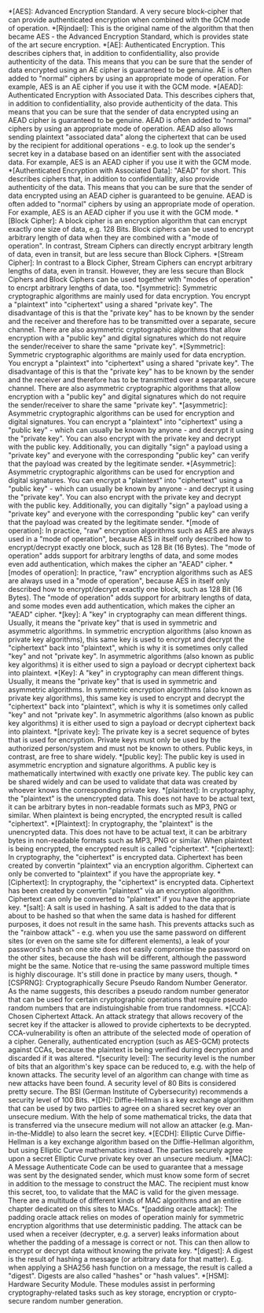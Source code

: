 *[AES]: Advanced Encryption Standard. A very secure block-cipher that can provide authenticated encryption when combined with the GCM mode of operation.
*[Rijndael]: This is the original name of the algorithm that then became AES - the Advanced Encryption Standard, which is provides state of the art secure encryption.
*[AE]: Authenticated Encryption. This describes ciphers that, in addition to confidentiallity, also provide authenticity of the data. This means that you can be sure that the sender of data encrypted using an AE cipher is guaranteed to be genuine. AE is often added to "normal" ciphers by using an appropriate mode of operation. For example, AES is an AE cipher if you use it with the GCM mode.
*[AEAD]: Authenticated Encryption with Associated Data. This describes ciphers that, in addition to confidentiallity, also provide authenticity of the data. This means that you can be sure that the sender of data encrypted using an AEAD cipher is guaranteed to be genuine. AEAD is often added to "normal" ciphers by using an appropriate mode of operation. AEAD also allows sending plaintext "associated data" along the ciphertext that can be used by the recipient for additional operations - e.g. to look up the sender's secret key in a database based on an identifier sent with the associated data. For example, AES is an AEAD cipher if you use it with the GCM mode.
*[Authenticated Encryption with Associated Data]: "AEAD" for short. This describes ciphers that, in addition to confidentiallity, also provide authenticity of the data. This means that you can be sure that the sender of data encrypted using an AEAD cipher is guaranteed to be genuine. AEAD is often added to "normal" ciphers by using an appropriate mode of operation. For example, AES is an AEAD cipher if you use it with the GCM mode.
*[Block Cipher]: A block cipher is an encryption algorithm that can encrypt exactly one size of data, e.g. 128 Bits. Block ciphers can be used to encrypt arbitrary length of data when they are combined with a "mode of operation". In contrast, Stream Ciphers can directly encrypt arbitrary length of data, even in transit, but are less secure than Block Ciphers.
*[Stream Cipher]: In contrast to a Block Cipher, Stream Ciphers can encrypt arbitrary lengths of data, even in transit. However, they are less secure than Block Ciphers and Block Ciphers can be used together with "modes of operation" to encrpt arbitrary lengths of data, too.
*[symmetric]: Symmetric cryptographic algorithms are mainly used for data encryption. You encrypt a "plaintext" into "ciphertext" using a shared "private key". The disadvantage of this is that the "private key" has to be known by the sender and the receiver and therefore has to be transmitted over a separate, secure channel. There are also asymmetric cryptographic algorithms that allow encryption with a "public key" and digital signatures which do not require the sender/receiver to share the same "private key".
*[Symmetric]: Symmetric cryptographic algorithms are mainly used for data encryption. You encrypt a "plaintext" into "ciphertext" using a shared "private key". The disadvantage of this is that the "private key" has to be known by the sender and the receiver and therefore has to be transmitted over a separate, secure channel. There are also asymmetric cryptographic algorithms that allow encryption with a "public key" and digital signatures which do not require the sender/receiver to share the same "private key".
*[asymmetric]: Asymmetric cryptographic algorithms can be used for encryption and digital signatures. You can encrypt a "plaintext" into "ciphertext" using a "public key" - which can usually be known by anyone - and decrypt it using the "private key". You can also encrypt with the private key and decrypt with the public key. Additionally, you can digitally "sign" a payload using a "private key" and everyone with the corresponding "public key" can verify that the payload was created by the legitimate sender.
*[Asymmetric]: Asymmetric cryptographic algorithms can be used for encryption and digital signatures. You can encrypt a "plaintext" into "ciphertext" using a "public key" - which can usually be known by anyone - and decrypt it using the "private key". You can also encrypt with the private key and decrypt with the public key. Additionally, you can digitally "sign" a payload using a "private key" and everyone with the corresponding "public key" can verify that the payload was created by the legitimate sender.
*[mode of operation]: In practice, "raw" encryption algorithms such as AES are always used in a "mode of operation", because AES in itself only described how to encrypt/decrypt exactly one block, such as 128 Bit (16 Bytes). The "mode of operation" adds support for arbitrary lengths of data, and some modes even add authentication, which makes the cipher an "AEAD" cipher.
*[modes of operation]: In practice, "raw" encryption algorithms such as AES are always used in a "mode of operation", because AES in itself only described how to encrypt/decrypt exactly one block, such as 128 Bit (16 Bytes). The "mode of operation" adds support for arbitrary lengths of data, and some modes even add authentication, which makes the cipher an "AEAD" cipher.
*[key]: A "key" in cryptography can mean different things. Usually, it means the "private key" that is used in symmetric and asymmetric algorithms. In symmetric encryption algorithms (also known as private key algorithms), this same key is used to encrypt and decrypt the "ciphertext" back into "plaintext", which is why it is sometimes only called "key" and not "private key". In asymmetric algorithms (also known as public key algorithms) it is either used to sign a payload or decrypt ciphertext back into plaintext.
*[Key]: A "key" in cryptography can mean different things. Usually, it means the "private key" that is used in symmetric and asymmetric algorithms. In symmetric encryption algorithms (also known as private key algorithms), this same key is used to encrypt and decrypt the "ciphertext" back into "plaintext", which is why it is sometimes only called "key" and not "private key". In asymmetric algorithms (also known as public key algorithms) it is either used to sign a payload or decrypt ciphertext back into plaintext.
*[private key]: The private key is a secret sequence of bytes that is used for encryption. Private keys must only be used by the authorized person/system and must not be known to others. Public keys, in contrast, are free to share widely.
*[public key]: The public key is used in asymmetric encryption and signature algorithms. A public key is mathematically intertwined with exactly one private key. The public key can be shared widely and can be used to validate that data was created by whoever knows the corresponding private key.
*[plaintext]: In cryptography, the "plaintext" is the unencrypted data. This does not have to be actual text, it can be arbitrary bytes in non-readable formats such as MP3, PNG or similar. When plaintext is being encrypted, the encrypted result is called "ciphertext".
*[Plaintext]: In cryptography, the "plaintext" is the unencrypted data. This does not have to be actual text, it can be arbitrary bytes in non-readable formats such as MP3, PNG or similar. When plaintext is being encrypted, the encrypted result is called "ciphertext".
*[ciphertext]: In cryptography, the "ciphertext" is encrypted data. Ciphertext has been created by convertin "plaintext" via an encryption algorithm. Ciphertext can only be converted to "plaintext" if you have the appropriate key.
*[Ciphertext]: In cryptography, the "ciphertext" is encrypted data. Ciphertext has been created by convertin "plaintext" via an encryption algorithm. Ciphertext can only be converted to "plaintext" if you have the appropriate key.
*[salt]: A salt is used in hashing. A salt is added to the data that is about to be hashed so that when the same data is hashed for different purposes, it does not result in the same hash. This prevents attacks such as the "rainbow attack" - e.g. when you use the same password on different sites (or even on the same site for different elements), a leak of your password's hash on one site does not easily compromise the password on the other sites, because the hash will be different, although the password might be the same. Notice that re-using the same password multiple times is highly discourage. It's still done in practice by many users, though.
*[CSPRNG]: Cryptographically Secure Pseudo Random Number Generator. As the name suggests, this describes a pseudo random number generator that can be used for certain cryptographic operations that require pseudo random numbers that are indistuingishable from true randomness.
*[CCA]: Chosen Ciphertext Attack. An attack strategy that allows recovery of the secret key if the attacker is allowed to provide ciphertexts to be decrypted. CCA-vulnerability is often an attribute of the selected mode of operation of a cipher. Generally, authenticated encryption (such as AES-GCM) protects against CCAs, because the plaintext is being verified during decryption and discarded if it was altered.
*[security level]: The security level is the number of bits that an algorithm's key space can be reduced to, e.g. with the help of known attacks. The security level of an algorithm can change with time as new attacks have been found. A security level of 80 Bits is considered pretty secure. The BSI (German Institute of Cybersecurity) recommends a security level of 100 Bits.
*[DH]: Diffie-Hellman is a key exchange algorithm that can be used by two parties to agree on a shared secret key over an unsecure medium. With the help of some mathematical tricks, the data that is transferred via the unsecure medium will not allow an attacker (e.g. Man-in-the-Middle) to also learn the secret key.
*[ECDH]: Elliptic Curve Diffie-Hellman is a key exchange algorithm based on the Diffie-Hellman algorithm, but using Elliptic Curve mathematics instead. The parties securely agree upon a secret Elliptic Curve private key over an unsecure medium.
*[MAC]: A Message Authenticate Code can be used to guarantee that a message was sent by the designated sender, which must know some form of secret in addition to the message to construct the MAC. The recipient must know this secret, too, to validate that the MAC is valid for the given message. There are a multitude of different kinds of MAC algorithms and an entire chapter dedicated on this sites to MACs.
*[padding oracle attack]: The padding oracle attack relies on modes of operation mainly for symmetric encryption algorithms that use deterministic padding. The attack can be used when a receiver (decrypter, e.g. a server) leaks information about whether the padding of a message is correct or not. This can then allow to encrypt or decrypt data without knowing the private key.
*[digest]: A digest is the result of hashing a message (or arbitrary data for that matter). E.g. when applying a SHA256 hash function on a message, the result is called a "digest". Digests are also called "hashes" or "hash values".
*[HSM]: Hardware Security Module. These modules assist in performing cryptography-related tasks such as key storage, encryption or crypto-secure random number generation.
